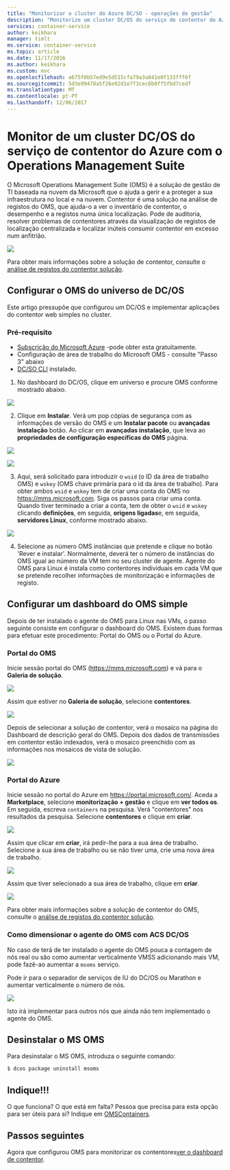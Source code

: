 ```yaml
---
title: "Monitorizar o cluster do Azure DC/SO - operações de gestão"
description: "Monitorize um cluster DC/OS do serviço de contentor do Azure com o Microsoft Operations Management Suite."
services: container-service
author: keikhara
manager: timlt
ms.service: container-service
ms.topic: article
ms.date: 11/17/2016
ms.author: keikhara
ms.custom: mvc
ms.openlocfilehash: a675f0b57ed9e5d515cfa79a3a841e0f133fff6f
ms.sourcegitcommit: 5d3e99478a5f26e92d1e7f3cec6b0ff5fbd7cedf
ms.translationtype: MT
ms.contentlocale: pt-PT
ms.lasthandoff: 12/06/2017
---
```

# <a name="monitor-an-azure-container-service-dcos-cluster-with-operations-management-suite"></a>Monitor de um cluster DC/OS do serviço de contentor do Azure com o Operations Management Suite

O Microsoft Operations Management Suite (OMS) é a solução de gestão de TI baseada na nuvem da Microsoft que o ajuda a gerir e a proteger a sua infraestrutura no local e na nuvem. Contentor é uma solução na análise de registos do OMS, que ajuda-o a ver o inventário de contentor, o desempenho e a registos numa única localização. Pode de auditoria, resolver problemas de contentores através da visualização de registos de localização centralizada e localizar inúteis consumir contentor em excesso num anfitrião.

![](media/container-service-monitoring-oms/image1.png)

Para obter mais informações sobre a solução de contentor, consulte o [análise de registos do contentor solução](../../log-analytics/log-analytics-containers.md).

## <a name="setting-up-oms-from-the-dcos-universe"></a>Configurar o OMS do universo de DC/OS


Este artigo pressupõe que configurou um DC/OS e implementar aplicações do contentor web simples no cluster.

### <a name="pre-requisite"></a>Pré-requisito
- [Subscrição do Microsoft Azure](https://azure.microsoft.com/free/) -pode obter esta gratuitamente.  
- Configuração de área de trabalho do Microsoft OMS - consulte "Passo 3" abaixo
- [DC/SO CLI](https://dcos.io/docs/1.8/usage/cli/install/) instalado.

1. No dashboard do DC/OS, clique em universo e procure OMS conforme mostrado abaixo.

![](media/container-service-monitoring-oms/image2.png)

2. Clique em **Instalar**. Verá um pop cópias de segurança com as informações de versão do OMS e um **Instalar pacote** ou **avançadas instalação** botão. Ao clicar em **avançadas instalação**, que leva ao **propriedades de configuração específicas do OMS** página.

![](media/container-service-monitoring-oms/image3.png)

![](media/container-service-monitoring-oms/image4.png)

3. Aqui, será solicitado para introduzir o `wsid` (o ID da área de trabalho OMS) e `wskey` (OMS chave primária para o id da área de trabalho). Para obter ambos `wsid` e `wskey` tem de criar uma conta do OMS no <https://mms.microsoft.com>. Siga os passos para criar uma conta. Quando tiver terminado a criar a conta, tem de obter o `wsid` e `wskey` clicando **definições**, em seguida, **origens ligadas**e, em seguida, **servidores Linux**, conforme mostrado abaixo.

 ![](media/container-service-monitoring-oms/image5.png)

4. Selecione as número OMS instâncias que pretende e clique no botão 'Rever e instalar'. Normalmente, deverá ter o número de instâncias do OMS igual ao número da VM tem no seu cluster de agente. Agente do OMS para Linux é instala como contentores individuais em cada VM que se pretende recolher informações de monitorização e informações de registo.

## <a name="setting-up-a-simple-oms-dashboard"></a>Configurar um dashboard do OMS simple

Depois de ter instalado o agente do OMS para Linux nas VMs, o passo seguinte consiste em configurar o dashboard do OMS. Existem duas formas para efetuar este procedimento: Portal do OMS ou o Portal do Azure.

### <a name="oms-portal"></a>Portal do OMS 

Inicie sessão portal do OMS (<https://mms.microsoft.com>) e vá para o **Galeria de solução**.

![](media/container-service-monitoring-oms/image6.png)

Assim que estiver no **Galeria de solução**, selecione **contentores**.

![](media/container-service-monitoring-oms/image7.png)

Depois de selecionar a solução de contentor, verá o mosaico na página do Dashboard de descrição geral do OMS. Depois dos dados de transmissões em contentor estão indexados, verá o mosaico preenchido com as informações nos mosaicos de vista de solução.

![](media/container-service-monitoring-oms/image8.png)

### <a name="azure-portal"></a>Portal do Azure 

Inicie sessão no portal do Azure em <https://portal.microsoft.com/>. Aceda a **Marketplace**, selecione **monitorização + gestão** e clique em **ver todos os**. Em seguida, escreva `containers` na pesquisa. Verá "contentores" nos resultados da pesquisa. Selecione **contentores** e clique em **criar**.

![](media/container-service-monitoring-oms/image9.png)

Assim que clicar em **criar**, irá pedir-lhe para a sua área de trabalho. Selecione a sua área de trabalho ou se não tiver uma, crie uma nova área de trabalho.

![](media/container-service-monitoring-oms/image10.PNG)

Assim que tiver selecionado a sua área de trabalho, clique em **criar**.

![](media/container-service-monitoring-oms/image11.png)

Para obter mais informações sobre a solução de contentor do OMS, consulte o [análise de registos do contentor solução](../../log-analytics/log-analytics-containers.md).

### <a name="how-to-scale-oms-agent-with-acs-dcos"></a>Como dimensionar o agente do OMS com ACS DC/OS 

No caso de terá de ter instalado o agente do OMS pouca a contagem de nós real ou são como aumentar verticalmente VMSS adicionando mais VM, pode fazê-ao aumentar a `msoms` serviço.

Pode ir para o separador de serviços de IU do DC/OS ou Marathon e aumentar verticalmente o número de nós.

![](media/container-service-monitoring-oms/image12.PNG)

Isto irá implementar para outros nós que ainda não tem implementado o agente do OMS.

## <a name="uninstall-ms-oms"></a>Desinstalar o MS OMS

Para desinstalar o MS OMS, introduza o seguinte comando:

```bash
$ dcos package uninstall msoms
```

## <a name="let-us-know"></a>Indique!!!
O que funciona? O que está em falta? Pessoa que precisa para esta opção para ser úteis para si? Indique em <a href="mailto:OMSContainers@microsoft.com">OMSContainers</a>.

## <a name="next-steps"></a>Passos seguintes

 Agora que configurou OMS para monitorizar os contentores[ver o dashboard de contentor](../../log-analytics/log-analytics-containers.md).
